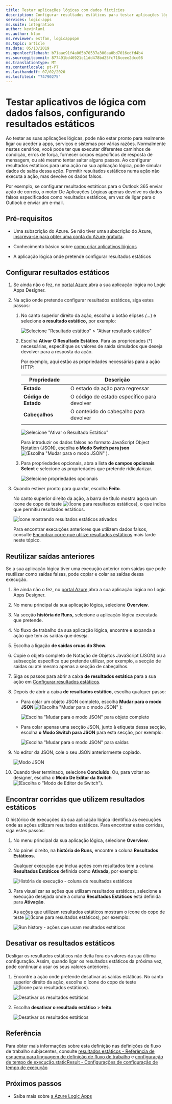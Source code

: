 ```yaml
---
title: Testar aplicações lógicas com dados fictícios
description: Configurar resultados estáticos para testar aplicações lógicas com dados falsos sem afetar ambientes de produção
services: logic-apps
ms.suite: integration
author: kevinlam1
ms.author: klam
ms.reviewer: estfan, logicappspm
ms.topic: article
ms.date: 05/13/2019
ms.openlocfilehash: b71aae91f4a065b70537a300aa0bd7016edfd4b4
ms.sourcegitcommit: 877491bd46921c11dd478bd25fc718ceee2dcc08
ms.translationtype: MT
ms.contentlocale: pt-PT
ms.lasthandoff: 07/02/2020
ms.locfileid: "74790275"
---
```

# <a name="test-logic-apps-with-mock-data-by-setting-up-static-results"></a>Testar aplicativos de lógica com dados falsos, configurando resultados estáticos

Ao testar as suas aplicações lógicas, pode não estar pronto para realmente ligar ou aceder a apps, serviços e sistemas por várias razões. Normalmente nestes cenários, você pode ter que executar diferentes caminhos de condição, erros de força, fornecer corpos específicos de resposta de mensagem, ou até mesmo tentar saltar alguns passos. Ao configurar resultados estáticos para uma ação na sua aplicação lógica, pode simular dados de saída dessa ação. Permitir resultados estáticos numa ação não executa a ação, mas devolve os dados falsos.

Por exemplo, se configurar resultados estáticos para o Outlook 365 enviar ação de correio, o motor De Aplicações Lógicas apenas devolve os dados falsos especificados como resultados estáticos, em vez de ligar para o Outlook e enviar um e-mail.

## <a name="prerequisites"></a>Pré-requisitos

* Uma subscrição do Azure. Se não tiver uma subscrição do Azure, <a href="https://azure.microsoft.com/free/" target="_blank">inscreva-se para obter uma conta do Azure gratuita</a>.

* Conhecimento básico sobre [como criar aplicativos lógicos](../logic-apps/quickstart-create-first-logic-app-workflow.md)

* A aplicação lógica onde pretende configurar resultados estáticos

<a name="set-up-static-results"></a>

## <a name="set-up-static-results"></a>Configurar resultados estáticos

1. Se ainda não o fez, no [portal Azure,](https://portal.azure.com)abra a sua aplicação lógica no Logic Apps Designer.

1. Na ação onde pretende configurar resultados estáticos, siga estes passos: 

   1. No canto superior direito da ação, escolha o botão elipses *(...*) e selecione **o resultado estático,** por exemplo:

      ![Selecione "Resultado estático" > "Ativar resultado estático"](./media/test-logic-apps-mock-data-static-results/select-static-result.png)

   1. Escolha **Ativar O Resultado Estático**. Para as propriedades (*) necessárias, especifique os valores de saída simulados que deseja devolver para a resposta da ação.

      Por exemplo, aqui estão as propriedades necessárias para a ação HTTP:

      | Propriedade | Descrição |
      |----------|-------------|
      | **Estado** | O estado da ação para regressar |
      | **Código de Estado** | O código de estado específico para devolver |
      | **Cabeçalhos** | O conteúdo do cabeçalho para devolver |
      |||

      ![Selecione "Ativar o Resultado Estático"](./media/test-logic-apps-mock-data-static-results/enable-static-result.png)

      Para introduzir os dados falsos no formato JavaScript Object Notation (JSON), escolha **o Modo Switch para json** ![ (Escolha "Mudar para o modo JSON" ](./media/test-logic-apps-mock-data-static-results/switch-to-json-mode-button.png) ).

   1. Para propriedades opcionais, abra a lista **de campos opcionais Select** e selecione as propriedades que pretende ridicularizar.

      ![Selecione propriedades opcionais](./media/test-logic-apps-mock-data-static-results/optional-properties.png)

1. Quando estiver pronto para guardar, escolha **Feito**.

   No canto superior direito da ação, a barra de título mostra agora um ícone de copo de teste ![ (Ícone para resultados estáticos), ](./media/test-logic-apps-mock-data-static-results/static-results-test-beaker-icon.png) o que indica que permitiu resultados estáticos.

   ![Ícone mostrando resultados estáticos ativados](./media/test-logic-apps-mock-data-static-results/static-results-enabled.png)

   Para encontrar execuções anteriores que utilizem dados falsos, consulte [Encontrar corre que utilize resultados estáticos](#find-runs-mock-data) mais tarde neste tópico.

<a name="reuse-sample-outputs"></a>

## <a name="reuse-previous-outputs"></a>Reutilizar saídas anteriores

Se a sua aplicação lógica tiver uma execução anterior com saídas que pode reutilizar como saídas falsas, pode copiar e colar as saídas dessa execução.

1. Se ainda não o fez, no [portal Azure,](https://portal.azure.com)abra a sua aplicação lógica no Logic Apps Designer.

1. No menu principal da sua aplicação lógica, selecione **Overview**.

1. Na secção **história de Runs,** selecione a aplicação lógica executada que pretende.

1. No fluxo de trabalho da sua aplicação lógica, encontre e expanda a ação que tem as saídas que deseja.

1. Escolha a ligação **de saídas cruas do Show.**

1. Copie o objeto completo de Notação de Objetos JavaScript (JSON) ou a subsecção específica que pretende utilizar, por exemplo, a secção de saídas ou até mesmo apenas a secção de cabeçalhos.

1. Siga os passos para abrir a caixa **de resultados estática** para a sua ação em [Configurar resultados estáticos](#set-up-static-results).

1. Depois de abrir a caixa **de resultados estático,** escolha qualquer passo:

   * Para colar um objeto JSON completo, escolha **Mudar para o modo JSON** ![ (Escolha "Mudar para o modo JSON" ](./media/test-logic-apps-mock-data-static-results/switch-to-json-mode-button.png) ):

     ![Escolha "Mudar para o modo JSON" para objeto completo](./media/test-logic-apps-mock-data-static-results/switch-to-json-mode-button-complete.png)

   * Para colar apenas uma secção JSON, junto à etiqueta dessa secção, escolha **o Modo Switch para JSON** para esta secção, por exemplo:

     ![Escolha "Mudar para o modo JSON" para saídas](./media/test-logic-apps-mock-data-static-results/switch-to-json-mode-button-outputs.png)

1. No editor da JSON, cole o seu JSON anteriormente copiado.

   ![Modo JSON](./media/test-logic-apps-mock-data-static-results/json-editing-mode.png)

1. Quando tiver terminado, selecione **Concluído**. Ou, para voltar ao designer, escolha o **Modo De Editor da Switch** ![ (Escolha o "Modo de Editor de Switch"). ](./media/test-logic-apps-mock-data-static-results/switch-editor-mode-button.png)

<a name="find-runs-mock-data"></a>

## <a name="find-runs-that-use-static-results"></a>Encontrar corridas que utilizem resultados estáticos

O histórico de execuções da sua aplicação lógica identifica as execuções onde as ações utilizam resultados estáticos. Para encontrar estas corridas, siga estes passos:

1. No menu principal da sua aplicação lógica, selecione **Overview**. 

1. No painel direito, na **história de Runs,** encontre a coluna **Resultados Estáticos.** 

   Qualquer execução que inclua ações com resultados tem a coluna **Resultados Estáticos** definida como **Ativada,** por exemplo:

   ![História de execução - coluna de resultados estáticos](./media/test-logic-apps-mock-data-static-results/run-history.png)

1. Para visualizar as ações que utilizam resultados estáticos, selecione a execução desejada onde a coluna **Resultados Estáticos** está definida para **Ativação**.

   As ações que utilizam resultados estáticos mostram o ícone do copo de teste ![ (Ícone para resultados estáticos), ](./media/test-logic-apps-mock-data-static-results/static-results-test-beaker-icon.png) por exemplo:

   ![Run history - ações que usam resultados estáticos](./media/test-logic-apps-mock-data-static-results/static-results-enabled-run-details.png)

## <a name="disable-static-results"></a>Desativar os resultados estáticos

Desligar os resultados estáticos não deita fora os valores da sua última configuração. Assim, quando ligar os resultados estáticos da próxima vez, pode continuar a usar os seus valores anteriores.

1. Encontre a ação onde pretende desativar as saídas estáticas. No canto superior direito da ação, escolha o ícone do copo de teste ![ (Ícone para resultados estáticos). ](./media/test-logic-apps-mock-data-static-results/static-results-test-beaker-icon.png)

   ![Desativar os resultados estáticos](./media/test-logic-apps-mock-data-static-results/disable-static-results.png)

1. Escolha **desativar o resultado estático**  >  **feito**.

   ![Desativar os resultados estáticos](./media/test-logic-apps-mock-data-static-results/disable-static-results-button.png)

## <a name="reference"></a>Referência

Para obter mais informações sobre esta definição nas definições de fluxo de trabalho subjacentes, consulte [resultados estáticos - Referência de esquema para linguagem de definição de fluxo de trabalho](../logic-apps/logic-apps-workflow-definition-language.md#static-results) e [configuração de tempo de execução.staticResult - Configurações de configuração de tempo de execução](../logic-apps/logic-apps-workflow-actions-triggers.md#runtime-configuration-settings)

## <a name="next-steps"></a>Próximos passos

* Saiba mais sobre [a Azure Logic Apps](../logic-apps/logic-apps-overview.md)